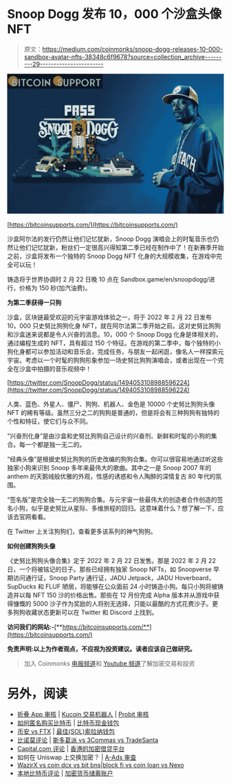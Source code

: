 # Snoop Dogg 发布 10，000 个沙盒头像 NFT

> 原文：<https://medium.com/coinmonks/snoop-dogg-releases-10-000-sandbox-avatar-nfts-38348c6f9678?source=collection_archive---------29----------------------->

![](img/e75b2bb7aa1fd3695d6ac1fcb11a9836.png)

[https://bitcoinsupports.com/](https://bitcoinsupports.com/)

沙盒阿尔法的发行仍然让他们记忆犹新，Snoop Dogg 演唱会上的时髦音乐也仍然让他们记忆犹新，粉丝们一定很高兴得知第二季已经在制作中了！在新赛季开始之前，沙盒将发布一个独特的 Snoop Dogg NFT 化身的大规模收集，在游戏中完全可以玩！

铸造将于世界协调时 2 月 22 日晚 10 点在 Sandbox.game/en/snoopdogg/进行，价格为 150 砂(加汽油费)。

**为第二季获得一只狗**

沙盒，区块链最受欢迎的元宇宙游戏体验之一，将于 2022 年 2 月 22 日发布 10，000 只史努比狗狗化身 NFT，就在阿尔法第二季开始之前。这对史努比狗狗和沙盒迷来说都是令人兴奋的消息。10，000 个 Snoop Dogg 化身是体相关的，通过编程生成的 NFT，具有超过 150 个特征。在游戏的第二季中，每个独特的小狗化身都可以参加活动和音乐会，完成任务，与朋友一起闲逛，像名人一样探索元宇宙。考虑以一个时髦的狗狗形象参加一场史努比狗狗演唱会，或者出现在一个完全在沙盒中拍摄的音乐视频中！

[https://twitter.com/SnoopDogg/status/1494053108988596224](https://twitter.com/SnoopDogg/status/1494053108988596224)

人类、蓝色、外星人、僵尸、狗狗、机器人、金色是 10000 个史努比狗狗头像 NFT 的稀有等级。虽然三分之二的狗狗是普通的，但是将会有三种狗狗有独特的个性和特征，使它们与众不同。

“兴奋剂化身”是由沙盒和史努比狗狗自己设计的兴奋剂、新鲜和时髦的小狗的集合。每一个都是独一无二的。

“经典头像”是根据史努比狗狗的历史改编的狗狗合集。你可以很容易地通过听这些独家小狗来识别 Snoop 多年来最伟大的歌曲。其中之一是 Snoop 2007 年的 anthem 的天鹅绒般优雅的外观，性感的诱惑和令人陶醉的深情复古 80 年代的氛围。

“签名版”是完全独一无二的狗狗合集。与元宇宙一些最伟大的创造者合作创造的签名小狗，似乎是史努比从星际、多维旅程的回归。这意味着什么？想了解一下，应该去官网看看。

在 Twitter 上关注狗狗们，查看更多该系列的神气狗狗。

**如何创建狗狗头像**

《史努比狗狗头像合集》定于 2022 年 2 月 22 日发售。那是 2022 年 2 月 22 日，一个将被铭记的日子。那些已经拥有独家 Snoop NFTs，如 Snoopverse 早期访问通行证，Snoop Party 通行证，JADU Jetpack，JADU Hoverboard，SupDucks 和 FLUF 陋居，将能够在公众面前 24 小时铸造小狗。每只小狗将被铸造并以每 NFT 150 沙的价格出售。那些在 12 月份完成 Alpha 版本并从游戏中获得慷慨的 5000 沙子作为奖励的人将别无选择，只能以最酷的方式花费沙子。更多狗狗收藏状态更新可以在 Twitter 和 Discord 上找到。

**访问我们的网站:-**[**https://bitcoinsupports.com/**](https://bitcoinsupports.com/)

**免责声明:以上为作者观点，不应视为投资建议。读者应该自己做研究。**

> 加入 Coinmonks [电报频道](https://t.me/coincodecap)和 [Youtube 频道](https://www.youtube.com/c/coinmonks/videos)了解加密交易和投资

# 另外，阅读

*   [折叠 App 审核](https://coincodecap.com/fold-app-review) | [Kucoin 交易机器人](/coinmonks/kucoin-trading-bot-automate-your-trades-8cf0ca2138e0) | [Probit 审核](https://coincodecap.com/probit-review)
*   [如何匿名购买比特币](https://coincodecap.com/buy-bitcoin-anonymously) | [比特币现金钱包](https://coincodecap.com/bitcoin-cash-wallets)
*   [币安 vs FTX](https://coincodecap.com/binance-vs-ftx) | [最佳(SOL)索拉纳钱包](https://coincodecap.com/solana-wallets)
*   [比诺莫评论](https://coincodecap.com/binomo-review) | [斯多葛派 vs 3Commas vs TradeSanta](https://coincodecap.com/stoic-vs-3commas-vs-tradesanta)
*   [Capital.com 评论](https://coincodecap.com/capital-com-review) | [香港的加密借贷平台](https://coincodecap.com/crypto-lending-hong-kong)
*   如何在 Uniswap 上交换加密？ | [A-Ads 审查](https://coincodecap.com/a-ads-review)
*   [WazirX vs coin dcx vs bit bns](/coinmonks/wazirx-vs-coindcx-vs-bitbns-149f4f19a2f1)|[block fi vs coin loan vs Nexo](/coinmonks/blockfi-vs-coinloan-vs-nexo-cb624635230d)
*   [本地比特币评论](/coinmonks/localbitcoins-review-6cc001c6ed56) | [加密货币储蓄账户](https://coincodecap.com/cryptocurrency-savings-accounts)